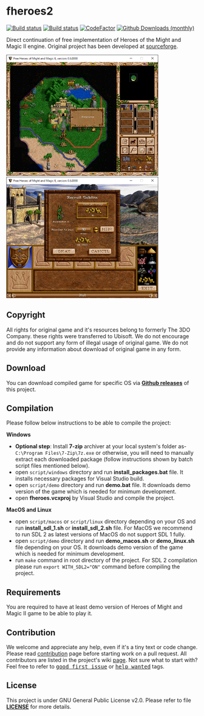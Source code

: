 fheroes2
======
[![Build status](https://travis-ci.org/ihhub/fheroes2.svg?branch=master)](https://travis-ci.org/ihhub/fheroes2) [![Build status](https://ci.appveyor.com/api/projects/status/ih6cw0yr1yuxf4ll?svg=true)](https://ci.appveyor.com/project/ihhub/fheroes2) [![CodeFactor](https://www.codefactor.io/repository/github/ihhub/fheroes2/badge)](https://www.codefactor.io/repository/github/ihhub/fheroes2) [![Github Downloads (monthly)](https://img.shields.io/github/downloads/ihhub/fheroes2/total.svg)]()

Direct continuation of free implementation of Heroes of the Might and Magic II engine. Original project has been developed at [sourceforge](https://sourceforge.net/projects/fheroes2/).

<img src="files/images/screenshots/screenshot_game1.png?raw=true" width="400"> <img src="files/images/screenshots/screenshot_game2.png?raw=true" width="400">

Copyright
---------------------------
All rights for original game and it's resources belong to formerly The 3DO Company. these rights were transferred to Ubisoft. We do not encourage and do not support any form of illegal usage of original game. We do not provide any information about download of original game in any form.

Download
---------------------------
You can download compiled game for specific OS via [**Github releases**](https://github.com/ihhub/fheroes2/releases) of this project.

Compilation
---------------------------
Please follow below instructions to be able to compile the project:

**Windows**
- **Optional step**: Install **7-zip** archiver at your local system's folder as- `C:\Program Files\7-Zip\7z.exe` or otherwise, you will need to manually extract each downloaded package (follow instructions shown by batch script files mentioned below).
- open `script/windows` directory and run **install_packages.bat** file. It installs necessary packages for Visual Studio build.
- open `script/demo` directory and run **demo.bat** file. It downloads demo version of the game which is needed for minimum development.
- open **fheroes.vcxproj** by Visual Studio and compile the project.

**MacOS and Linux**
- open `script/macos` or `script/linux` directory depending on your OS and run **install_sdl_1.sh** or **install_sdl_2.sh** file. For MacOS we recommend to run SDL 2 as latest versions of MacOS do not support SDL 1 fully.
- open `script/demo` directory and run **demo_macos.sh** or **demo_linux.sh** file depending on your OS. It downloads demo version of the game which is needed for minimum development.
- run `make` command in root directory of the project. For SDL 2 compilation please run `export WITH_SDL2="ON"` command before compiling the project.

Requirements
---------------------------
You are required to have at least demo version of Heroes of Might and Magic II game to be able to play it.

Contribution
---------------------------
We welcome and appreciate any help, even if it's a tiny text or code change. Please read [contribution](https://github.com/ihhub/fheroes2/blob/master/CONTRIBUTING.md) page before starting work on a pull request. All contributors are listed in the project's wiki [page](https://github.com/ihhub/fheroes2/wiki/Contributors). 
Not sure what to start with? Feel free to refer to <kbd>[good first issue](https://github.com/ihhub/fheroes2/issues?q=is%3Aissue+is%3Aopen+label%3A%22good+first+issue%22)</kbd> or <kbd>[help wanted](https://github.com/ihhub/fheroes2/issues?q=is%3Aissue+is%3Aopen+label%3A%22help+wanted%22)</kbd> tags.

License
---------------------------
This project is under GNU General Public License v2.0. Please refer to file [**LICENSE**](https://github.com/ihhub/fheroes2/blob/master/LICENSE) for more details.

